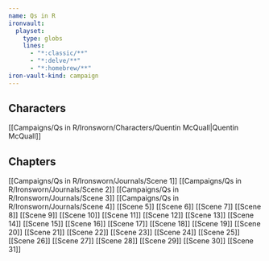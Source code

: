 ```yaml
---
name: Qs in R
ironvault:
  playset:
    type: globs
    lines:
      - "*:classic/**"
      - "*:delve/**"
      - "*:homebrew/**"
iron-vault-kind: campaign
---
```


## Characters

[[Campaigns/Qs in R/Ironsworn/Characters/Quentin McQuall|Quentin McQuall]]

## Chapters

[[Campaigns/Qs in R/Ironsworn/Journals/Scene 1]]
[[Campaigns/Qs in R/Ironsworn/Journals/Scene 2]]
[[Campaigns/Qs in R/Ironsworn/Journals/Scene 3]]
[[Campaigns/Qs in R/Ironsworn/Journals/Scene 4]]
[[Scene 5]]
[[Scene 6]]
[[Scene 7]]
[[Scene 8]]
[[Scene 9]]
[[Scene 10]]
[[Scene 11]]
[[Scene 12]]
[[Scene 13]]
[[Scene 14]]
[[Scene 15]]
[[Scene 16]]
[[Scene 17]]
[[Scene 18]]
[[Scene 19]]
[[Scene 20]]
[[Scene 21]]
[[Scene 22]]
[[Scene 23]]
[[Scene 24]]
[[Scene 25]]
[[Scene 26]]
[[Scene 27]]
[[Scene 28]]
[[Scene 29]]
[[Scene 30]]
[[Scene 31]]